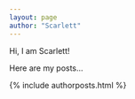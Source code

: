 ```yaml
---
layout: page
author: "Scarlett"
---
```


Hi, I am Scarlett!  

Here are my posts...

{% include authorposts.html %}
